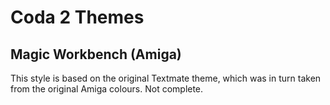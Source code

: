 Coda 2 Themes
============

Magic Workbench (Amiga)
-----------------------

This style is based on the original Textmate theme, which was in turn taken from the original Amiga colours. Not complete.

